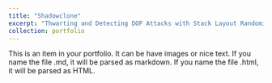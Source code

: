 ```yaml
---
title: "Shadowclone"
excerpt: "Thwarting and Detecting DOP Attacks with Stack Layout Randomization and Canary<br/><img src='/images/500x300.png'>"
collection: portfolio
---
```


This is an item in your portfolio. It can be have images or nice text. If you name the file .md, it will be parsed as markdown. If you name the file .html, it will be parsed as HTML. 
